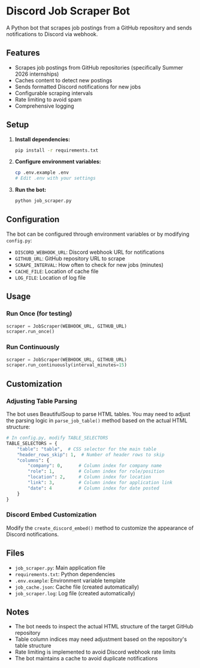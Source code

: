 # Discord Job Scraper Bot

A Python bot that scrapes job postings from a GitHub repository and sends notifications to Discord via webhook.

## Features

- Scrapes job postings from GitHub repositories (specifically Summer 2026 internships)
- Caches content to detect new postings
- Sends formatted Discord notifications for new jobs
- Configurable scraping intervals
- Rate limiting to avoid spam
- Comprehensive logging

## Setup

1. **Install dependencies:**
   ```bash
   pip install -r requirements.txt
   ```

2. **Configure environment variables:**
   ```bash
   cp .env.example .env
   # Edit .env with your settings
   ```

3. **Run the bot:**
   ```bash
   python job_scraper.py
   ```

## Configuration

The bot can be configured through environment variables or by modifying `config.py`:

- `DISCORD_WEBHOOK_URL`: Discord webhook URL for notifications
- `GITHUB_URL`: GitHub repository URL to scrape
- `SCRAPE_INTERVAL`: How often to check for new jobs (minutes)
- `CACHE_FILE`: Location of cache file
- `LOG_FILE`: Location of log file

## Usage

### Run Once (for testing)
```python
scraper = JobScraper(WEBHOOK_URL, GITHUB_URL)
scraper.run_once()
```

### Run Continuously
```python
scraper = JobScraper(WEBHOOK_URL, GITHUB_URL)
scraper.run_continuously(interval_minutes=15)
```

## Customization

### Adjusting Table Parsing

The bot uses BeautifulSoup to parse HTML tables. You may need to adjust the parsing logic in `parse_job_table()` method based on the actual HTML structure:

```python
# In config.py, modify TABLE_SELECTORS
TABLE_SELECTORS = {
    "table": "table",  # CSS selector for the main table
    "header_rows_skip": 1,  # Number of header rows to skip
    "columns": {
        "company": 0,      # Column index for company name
        "role": 1,         # Column index for role/position
        "location": 2,     # Column index for location
        "link": 3,         # Column index for application link
        "date": 4          # Column index for date posted
    }
}
```

### Discord Embed Customization

Modify the `create_discord_embed()` method to customize the appearance of Discord notifications.

## Files

- `job_scraper.py`: Main application file
- `requirements.txt`: Python dependencies
- `.env.example`: Environment variable template
- `job_cache.json`: Cache file (created automatically)
- `job_scraper.log`: Log file (created automatically)

## Notes

- The bot needs to inspect the actual HTML structure of the target GitHub repository
- Table column indices may need adjustment based on the repository's table structure
- Rate limiting is implemented to avoid Discord webhook rate limits
- The bot maintains a cache to avoid duplicate notifications